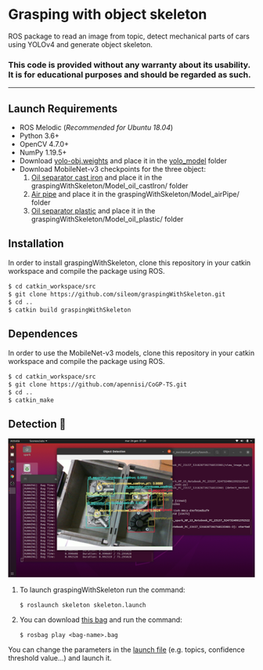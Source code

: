 # Grasping with object skeleton

ROS package to read an image from topic, detect mechanical parts of cars using YOLOv4 and generate object skeleton.

### This code is provided without any warranty about its usability. It is for educational purposes and should be regarded as such.
___
## Launch Requirements
* ROS Melodic (*Recommended for Ubuntu 18.04*)
* Python 3.6+
* OpenCV 4.7.0+
* NumPy 1.19.5+
* Download [yolo-obj.weights](https://drive.google.com/file/d/1rSoWctsJGUFySvskffHQ4HlEMEv7jYyw/view?usp=sharing) and place it in the [yolo_model](yolo_model) folder
* Download MobileNet-v3 checkpoints for the three object:
  1. [Oil separator cast iron](https://drive.google.com/file/d/1W6qtmMEqLxlI9gFPnS3_W_L9eGG_KKJi/view?usp=sharing) and place it in the graspingWithSkeleton/Model_oil_castIron/ folder
  2. [Air pipe](https://drive.google.com/file/d/1Z0nNfqH0qZWDSjr1qovSbAAyni7ziuOi/view?usp=sharing) and place it in the graspingWithSkeleton/Model_airPipe/ folder
  3. [Oil separator plastic](https://drive.google.com/file/d/1fU5RGv5Qs0yYw5DTmvN9odS9pmzeLs8b/view?usp=sharing) and place it in the graspingWithSkeleton/Model_oil_plastic/ folder
     
## Installation
In order to install graspingWithSkeleton, clone this repository in your catkin workspace and compile the package using ROS.

```shell
$ cd catkin_workspace/src
$ git clone https://github.com/sileom/graspingWithSkeleton.git
$ cd ..
$ catkin build graspingWithSkeleton
```

## Dependences
In order to use the MobileNet-v3 models, clone this repository in your catkin workspace and compile the package using ROS.

```shell
$ cd catkin_workspace/src
$ git clone https://github.com/apennisi/CoGP-TS.git
$ cd ..
$ catkin_make
```

## Detection :robot:
![](demos/detection_bag.png)
1. To launch graspingWithSkeleton run the command:
    ```shell
    $ roslaunch skeleton skeleton.launch
    ```
2. You can download [this bag](https://drive.google.com/drive/folders/1ZWlWnwk1iz21gFU0mAgiG371qSp5lNLL?usp=share_link) and run the command:
    ```shell
    $ rosbag play <bag-name>.bag
    ```
You can change the parameters in the [launch file](launch/skeleton.launch) (e.g. topics, confidence threshold value...) and launch it.
